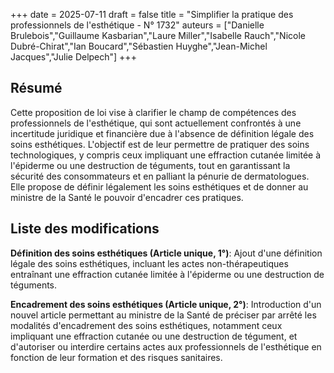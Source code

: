 +++
date = 2025-07-11
draft = false
title = "Simplifier la pratique des professionnels de l'esthétique - N° 1732"
auteurs = ["Danielle Brulebois","Guillaume Kasbarian","Laure Miller","Isabelle Rauch","Nicole Dubré-Chirat","Ian Boucard","Sébastien Huyghe","Jean-Michel Jacques","Julie Delpech"]
+++

## Résumé

Cette proposition de loi vise à clarifier le champ de compétences des professionnels de l'esthétique, qui sont actuellement confrontés à une incertitude juridique et financière due à l'absence de définition légale des soins esthétiques. L'objectif est de leur permettre de pratiquer des soins technologiques, y compris ceux impliquant une effraction cutanée limitée à l'épiderme ou une destruction de téguments, tout en garantissant la sécurité des consommateurs et en palliant la pénurie de dermatologues. Elle propose de définir légalement les soins esthétiques et de donner au ministre de la Santé le pouvoir d'encadrer ces pratiques.

## Liste des modifications

**Définition des soins esthétiques (Article unique, 1°)**: Ajout d'une définition légale des soins esthétiques, incluant les actes non-thérapeutiques entraînant une effraction cutanée limitée à l'épiderme ou une destruction de téguments.

**Encadrement des soins esthétiques (Article unique, 2°)**: Introduction d'un nouvel article permettant au ministre de la Santé de préciser par arrêté les modalités d'encadrement des soins esthétiques, notamment ceux impliquant une effraction cutanée ou une destruction de tégument, et d'autoriser ou interdire certains actes aux professionnels de l'esthétique en fonction de leur formation et des risques sanitaires.
